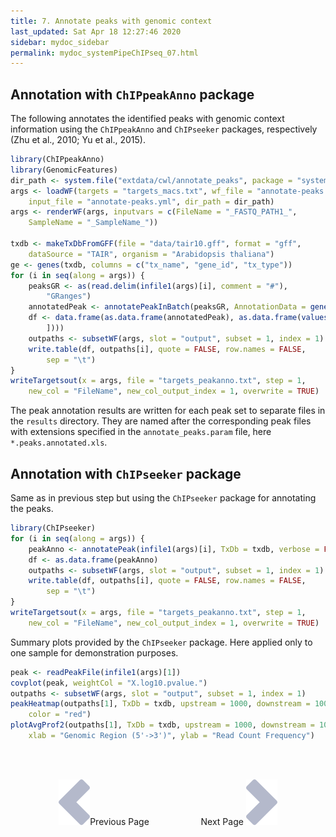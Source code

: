 ```yaml
---
title: 7. Annotate peaks with genomic context
last_updated: Sat Apr 18 12:27:46 2020
sidebar: mydoc_sidebar
permalink: mydoc_systemPipeChIPseq_07.html
---
```


## Annotation with `ChIPpeakAnno` package

The following annotates the identified peaks with genomic context information using the `ChIPpeakAnno` and `ChIPseeker` packages, respectively (Zhu et al., 2010; Yu et al., 2015).


```r
library(ChIPpeakAnno)
library(GenomicFeatures)
dir_path <- system.file("extdata/cwl/annotate_peaks", package = "systemPipeR")
args <- loadWF(targets = "targets_macs.txt", wf_file = "annotate-peaks.cwl", 
    input_file = "annotate-peaks.yml", dir_path = dir_path)
args <- renderWF(args, inputvars = c(FileName = "_FASTQ_PATH1_", 
    SampleName = "_SampleName_"))

txdb <- makeTxDbFromGFF(file = "data/tair10.gff", format = "gff", 
    dataSource = "TAIR", organism = "Arabidopsis thaliana")
ge <- genes(txdb, columns = c("tx_name", "gene_id", "tx_type"))
for (i in seq(along = args)) {
    peaksGR <- as(read.delim(infile1(args)[i], comment = "#"), 
        "GRanges")
    annotatedPeak <- annotatePeakInBatch(peaksGR, AnnotationData = genes(txdb))
    df <- data.frame(as.data.frame(annotatedPeak), as.data.frame(values(ge[values(annotatedPeak)$feature, 
        ])))
    outpaths <- subsetWF(args, slot = "output", subset = 1, index = 1)
    write.table(df, outpaths[i], quote = FALSE, row.names = FALSE, 
        sep = "\t")
}
writeTargetsout(x = args, file = "targets_peakanno.txt", step = 1, 
    new_col = "FileName", new_col_output_index = 1, overwrite = TRUE)
```



The peak annotation results are written for each peak set to separate
files in the `results` directory. They are named after the corresponding peak
files with extensions specified in the `annotate_peaks.param` file, 
here `*.peaks.annotated.xls`.

## Annotation with `ChIPseeker` package

Same as in previous step but using the `ChIPseeker` package for annotating the peaks.


```r
library(ChIPseeker)
for (i in seq(along = args)) {
    peakAnno <- annotatePeak(infile1(args)[i], TxDb = txdb, verbose = FALSE)
    df <- as.data.frame(peakAnno)
    outpaths <- subsetWF(args, slot = "output", subset = 1, index = 1)
    write.table(df, outpaths[i], quote = FALSE, row.names = FALSE, 
        sep = "\t")
}
writeTargetsout(x = args, file = "targets_peakanno.txt", step = 1, 
    new_col = "FileName", new_col_output_index = 1, overwrite = TRUE)
```

Summary plots provided by the `ChIPseeker` package. Here applied only to one sample
for demonstration purposes.


```r
peak <- readPeakFile(infile1(args)[1])
covplot(peak, weightCol = "X.log10.pvalue.")
outpaths <- subsetWF(args, slot = "output", subset = 1, index = 1)
peakHeatmap(outpaths[1], TxDb = txdb, upstream = 1000, downstream = 1000, 
    color = "red")
plotAvgProf2(outpaths[1], TxDb = txdb, upstream = 1000, downstream = 1000, 
    xlab = "Genomic Region (5'->3')", ylab = "Read Count Frequency")
```

<br><br><center><a href="mydoc_systemPipeChIPseq_06.html"><img src="images/left_arrow.png" alt="Previous page."></a>Previous Page &nbsp; &nbsp; &nbsp; &nbsp; &nbsp; &nbsp; &nbsp; &nbsp; &nbsp; &nbsp; Next Page
<a href="mydoc_systemPipeChIPseq_08.html"><img src="images/right_arrow.png" alt="Next page."></a></center>
